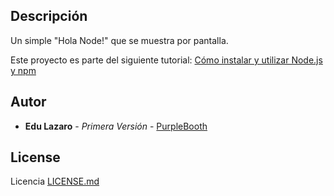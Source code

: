 ## Descripción
Un simple "Hola Node!" que se muestra por pantalla.

Este proyecto es parte del siguiente tutorial: [Cómo instalar y utilizar Node.js y npm](https://www.neoguias.com/node-npm/)

## Autor

* **Edu Lazaro** - *Primera Versión* - [PurpleBooth](https://github.com/neeonez)

## License

Licencia [LICENSE.md](LICENSE.md)